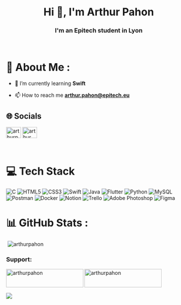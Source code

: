<h1 align="center">Hi 👋, I'm Arthur Pahon</h1>
<h3 align="center">I'm an Epitech student in Lyon</h3><br>

# 💫 About Me :

- 🌱 I’m currently learning **Swift**

- 📫 How to reach me **arthur.pahon@epitech.eu**<br>

## 🌐 Socials

<a href="https://twitter.com/arthurphn" target="blank"><img align="center" src="https://raw.githubusercontent.com/rahuldkjain/github-profile-readme-generator/master/src/images/icons/Social/twitter.svg" alt="arthurphn" height="30" width="40" /></a>
<a href="https://linkedin.com/in/arthur pahon" target="blank"><img align="center" src="https://raw.githubusercontent.com/rahuldkjain/github-profile-readme-generator/master/src/images/icons/Social/linked-in-alt.svg" alt="arthur pahon" height="30" width="40" /></a>
</p><br>

# 💻 Tech Stack

![C](https://img.shields.io/badge/c-%2300599C.svg?style=for-the-badge&logo=c&logoColor=white) ![HTML5](https://img.shields.io/badge/html5-%23E34F26.svg?style=for-the-badge&logo=html5&logoColor=white) ![CSS3](https://img.shields.io/badge/css3-%231572B6.svg?style=for-the-badge&logo=css3&logoColor=white) ![Swift](https://img.shields.io/badge/swift-F54A2A?style=for-the-badge&logo=swift&logoColor=white) ![Java](https://img.shields.io/badge/java-%23ED8B00.svg?style=for-the-badge&logo=java&logoColor=white) ![Flutter](https://img.shields.io/badge/Flutter-%2302569B.svg?style=for-the-badge&logo=Flutter&logoColor=white) ![Python](https://img.shields.io/badge/python-3670A0?style=for-the-badge&logo=python&logoColor=ffdd54) ![MySQL](https://img.shields.io/badge/mysql-%2300f.svg?style=for-the-badge&logo=mysql&logoColor=white) ![Postman](https://img.shields.io/badge/Postman-FF6C37?style=for-the-badge&logo=postman&logoColor=white) ![Docker](https://img.shields.io/badge/docker-%230db7ed.svg?style=for-the-badge&logo=docker&logoColor=white) ![Notion](https://img.shields.io/badge/Notion-%23000000.svg?style=for-the-badge&logo=notion&logoColor=white) ![Trello](https://img.shields.io/badge/Trello-%23026AA7.svg?style=for-the-badge&logo=Trello&logoColor=white) ![Adobe Photoshop](https://img.shields.io/badge/adobephotoshop-%2331A8FF.svg?style=for-the-badge&logo=adobephotoshop&logoColor=white) ![Figma](https://img.shields.io/badge/figma-%23F24E1E.svg?style=for-the-badge&logo=figma&logoColor=white)<br>

# 📊 GitHub Stats :

<p>&nbsp;<img align="center" src="https://github-readme-stats.vercel.app/api?username=arthurpahon&show_icons=true&locale=en" alt="arthurpahon" /></p>

<h3 align="left">Support:</h3>
<p><a href="https://www.buymeacoffee.com/arthurpahon"> <img align="left" src="https://cdn.buymeacoffee.com/buttons/v2/default-yellow.png" height="50" width="210" alt="arthurpahon" /></a><a href="https://ko-fi.com/arthurpahon"> <img align="left" src="https://cdn.ko-fi.com/cdn/kofi3.png?v=3" height="50" width="210" alt="arthurpahon" /></a></p><br><br><br>

[![](https://visitcount.itsvg.in/api?id=Arthur&label=Profile%20Views&color=1&icon=5&pretty=true)](https://visitcount.itsvg.in)
